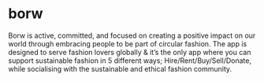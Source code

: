 # borw
Borw is active, committed, and focused on creating a positive impact on our world through embracing people to be part of circular fashion.
The app is designed to serve fashion lovers globally & it’s the only app where you can support sustainable fashion in 5 different ways; Hire/Rent/Buy/Sell/Donate, while socialising with the sustainable and ethical fashion community.
